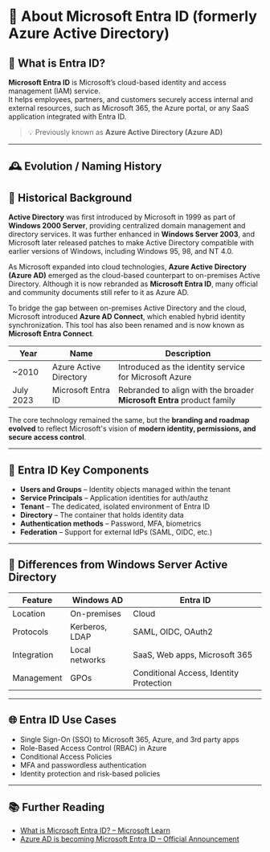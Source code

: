 # 🔐 About Microsoft Entra ID (formerly Azure Active Directory)

## 🧾 What is Entra ID?

**Microsoft Entra ID** is Microsoft’s cloud-based identity and access management (IAM) service.  
It helps employees, partners, and customers securely access internal and external resources, such as Microsoft 365, the Azure portal, or any SaaS application integrated with Entra ID.

> 💡 Previously known as **Azure Active Directory (Azure AD)**

---

## 🕰️ Evolution / Naming History

## 🧾 Historical Background

**Active Directory** was first introduced by Microsoft in 1999 as part of **Windows 2000 Server**, providing centralized domain management and directory services. It was further enhanced in **Windows Server 2003**, and Microsoft later released patches to make Active Directory compatible with earlier versions of Windows, including Windows 95, 98, and NT 4.0.

As Microsoft expanded into cloud technologies, **Azure Active Directory (Azure AD)** emerged as the cloud-based counterpart to on-premises Active Directory. Although it is now rebranded as **Microsoft Entra ID**, many official and community documents still refer to it as Azure AD.

To bridge the gap between on-premises Active Directory and the cloud, Microsoft introduced **Azure AD Connect**, which enabled hybrid identity synchronization. This tool has also been renamed and is now known as **Microsoft Entra Connect**.


| Year | Name | Description |
|------|------|-------------|
| ~2010 | Azure Active Directory | Introduced as the identity service for Microsoft Azure |
| July 2023 | Microsoft Entra ID | Rebranded to align with the broader **Microsoft Entra** product family |

The core technology remained the same, but the **branding and roadmap evolved** to reflect Microsoft's vision of **modern identity, permissions, and secure access control**.

---

## 🧩 Entra ID Key Components

- **Users and Groups** – Identity objects managed within the tenant
- **Service Principals** – Application identities for auth/authz
- **Tenant** – The dedicated, isolated environment of Entra ID
- **Directory** – The container that holds identity data
- **Authentication methods** – Password, MFA, biometrics
- **Federation** – Support for external IdPs (SAML, OIDC, etc.)

---

## 🔁 Differences from Windows Server Active Directory

| Feature | Windows AD | Entra ID |
|---------|------------|----------|
| Location | On-premises | Cloud |
| Protocols | Kerberos, LDAP | SAML, OIDC, OAuth2 |
| Integration | Local networks | SaaS, Web apps, Microsoft 365 |
| Management | GPOs | Conditional Access, Identity Protection |

---

## 🌐 Entra ID Use Cases

- Single Sign-On (SSO) to Microsoft 365, Azure, and 3rd party apps
- Role-Based Access Control (RBAC) in Azure
- Conditional Access Policies
- MFA and passwordless authentication
- Identity protection and risk-based policies

---

## 📚 Further Reading

- [What is Microsoft Entra ID? – Microsoft Learn](https://learn.microsoft.com/en-us/entra/identity/entra-id-overview)
- [Azure AD is becoming Microsoft Entra ID – Official Announcement](https://techcommunity.microsoft.com/t5/microsoft-entra-azure-ad-blog/azure-ad-is-becoming-microsoft-entra-id/ba-p/3871344)
